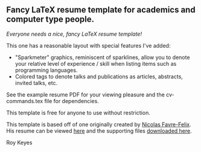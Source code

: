 ## Fancy LaTeX resume template for academics and computer type people.

_Everyone needs a nice, fancy LaTeX resume template!_

This one has a reasonable layout with special features I've added:

* "Sparkmeter" graphics, reminiscent of sparklines, allow you to denote your relative level of experience / skill when listing items such as programming languages.
* Colored tags to denote talks and publications as articles, abstracts, invited talks, etc.

See the example resume PDF for your viewing pleasure and the cv-commands.tex file for dependencies.

This template is free for anyone to use without restriction.

This template is based off of one originally created by [Nicolas Favre-Felix](https://github.com/nicolasff). His resume can be viewed [here](http://linux.dsplabs.com.au/files/p54-resume/examples/cv-nicolas-favre-felix.en.pdf) and the supporting files [downloaded here](http://linux.dsplabs.com.au/files/p54-resume/examples/cv-nff.tar.bz2).

Roy Keyes
